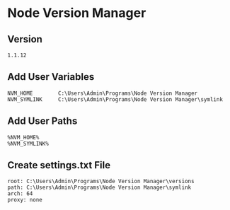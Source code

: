 # Node Version Manager

## Version

    1.1.12

## Add User Variables

    NVM_HOME        C:\Users\Admin\Programs\Node Version Manager
    NVM_SYMLINK     C:\Users\Admin\Programs\Node Version Manager\symlink

## Add User Paths

    %NVM_HOME%
    %NVM_SYMLINK%

## Create settings.txt File

    root: C:\Users\Admin\Programs\Node Version Manager\versions
    path: C:\Users\Admin\Programs\Node Version Manager\symlink
    arch: 64
    proxy: none
